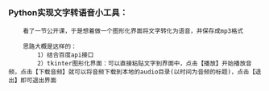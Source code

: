 ### Python实现文字转语音小工具：

```
	看了一节公开课，于是想着做一个图形化界面将文字转化为语音，并保存成mp3格式
	
	思路大概是这样的：
		1）结合百度api接口
		2）tkinter图形化界面：可以直接粘贴文字到界面中，点击【播放】开始播放音频，点击【下载音频】就可以将音频下载到本地的audio目录(以时间为音频的标题)，点击【退出】即可退出界面
```



